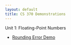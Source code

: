 ```yaml
---
layout: default
title: CS 370 Demonstrations
---
```


Unit 1: Floating-Point Numbers
- [Rounding Error Demo](/floating-point/roundoff_error.html)

